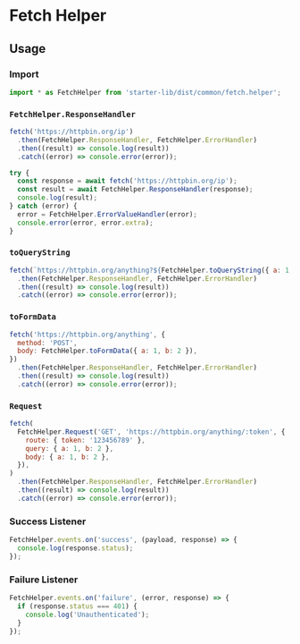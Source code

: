 # Fetch Helper

## Usage

### Import

```javascript
import * as FetchHelper from 'starter-lib/dist/common/fetch.helper';
```

### `FetchHelper.ResponseHandler`

```javascript
fetch('https://httpbin.org/ip')
  .then(FetchHelper.ResponseHandler, FetchHelper.ErrorHandler)
  .then((result) => console.log(result))
  .catch((error) => console.error(error));
```

```javascript
try {
  const response = await fetch('https://httpbin.org/ip');
  const result = await FetchHelper.ResponseHandler(response);
  console.log(result);
} catch (error) {
  error = FetchHelper.ErrorValueHandler(error);
  console.error(error, error.extra);
}
```

### `toQueryString`

```javascript
fetch(`https://httpbin.org/anything?${FetchHelper.toQueryString({ a: 1, b: 2 })}`)
  .then(FetchHelper.ResponseHandler, FetchHelper.ErrorHandler)
  .then((result) => console.log(result))
  .catch((error) => console.error(error));
```

### `toFormData`

```javascript
fetch('https://httpbin.org/anything', {
  method: 'POST',
  body: FetchHelper.toFormData({ a: 1, b: 2 }),
})
  .then(FetchHelper.ResponseHandler, FetchHelper.ErrorHandler)
  .then((result) => console.log(result))
  .catch((error) => console.error(error));
```

### `Request`

```javascript
fetch(
  FetchHelper.Request('GET', 'https://httpbin.org/anything/:token', {
    route: { token: '123456789' },
    query: { a: 1, b: 2 },
    body: { a: 1, b: 2 },
  }),
)
  .then(FetchHelper.ResponseHandler, FetchHelper.ErrorHandler)
  .then((result) => console.log(result))
  .catch((error) => console.error(error));
```

### Success Listener

```javascript
FetchHelper.events.on('success', (payload, response) => {
  console.log(response.status);
});
```

### Failure Listener

```javascript
FetchHelper.events.on('failure', (error, response) => {
  if (response.status === 401) {
    console.log('Unauthenticated');
  }
});
```
